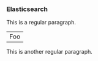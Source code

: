 ### Elasticsearch

This is a regular paragraph.

<table>
    <tr>
        <td>Foo</td>
    </tr>
</table>

This is another regular paragraph.
